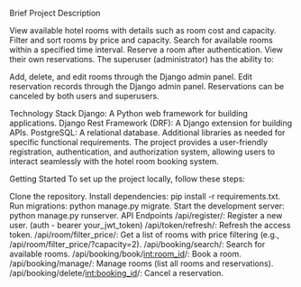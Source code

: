 Brief Project Description

View available hotel rooms with details such as room cost and capacity.
Filter and sort rooms by price and capacity.
Search for available rooms within a specified time interval.
Reserve a room after authentication.
View their own reservations.
The superuser (administrator) has the ability to:

Add, delete, and edit rooms through the Django admin panel.
Edit reservation records through the Django admin panel.
Reservations can be canceled by both users and superusers.

Technology Stack
Django: A Python web framework for building applications.
Django Rest Framework (DRF): A Django extension for building APIs.
PostgreSQL: A relational database.
Additional libraries as needed for specific functional requirements.
The project provides a user-friendly registration, authentication, and authorization system, allowing users to interact seamlessly with the hotel room booking system.

Getting Started
To set up the project locally, follow these steps:

Clone the repository.
Install dependencies: pip install -r requirements.txt.
Run migrations: python manage.py migrate.
Start the development server: python manage.py runserver.
API Endpoints
/api/register/: Register a new user. (auth - bearer your_jwt_token)
/api/token/refresh/: Refresh the access token.
/api/room/filter_price/: Get a list of rooms with price filtering (e.g., /api/room/filter_price/?capacity=2).
/api/booking/search/: Search for available rooms.
/api/booking/book/<int:room_id>/: Book a room.
/api/booking/manage/: Manage rooms (list all rooms and reservations).
/api/booking/delete/<int:booking_id>/: Cancel a reservation.
